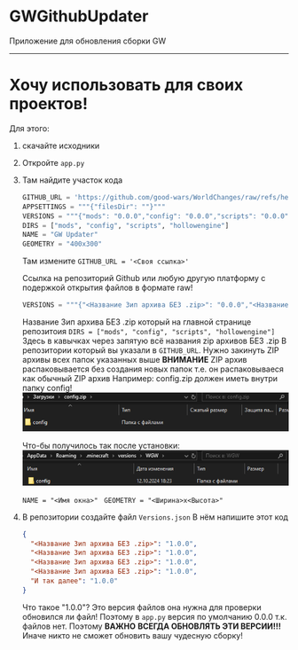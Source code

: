 # GWGithubUpdater

Приложение для обновления сборки GW

---

# Хочу использовать для своих проектов!

Для этого:

1. скачайте исходники
2. Откройте `app.py`
3. Там найдите участок кода

   ```python
   GITHUB_URL = 'https://github.com/good-wars/WorldChanges/raw/refs/heads/main/'
   APPSETTINGS = """{"filesDir": ""}"""
   VERSIONS = """{"mods": "0.0.0","config": "0.0.0","scripts": "0.0.0","hollowengine": "0.0.0"}"""
   DIRS = ["mods", "config", "scripts", "hollowengine"]
   NAME = "GW Updater"
   GEOMETRY = "400x300"
   ```
   Там измените
   `GITHUB_URL = '<Своя ссылка>'`

   Ссылка на репозиторий Github или любую другую платформу с подержкой открытия файлов в формате raw!

   ```python
   VERSIONS = """{"<Название Зип архива БЕЗ .zip>": "0.0.0","<Название Зип архива БЕЗ .zip>": "0.0.0","<Название Зип архива БЕЗ .zip>": "0.0.0","<Название Зип архива БЕЗ .zip>": "0.0.0", "И так далее": "0.0.0"}"""
   ```
   Название Зип архива БЕЗ .zip который на главной странице репозитоия
   `DIRS = ["mods", "config", "scripts", "hollowengine"]` Здесь в кавычках через запятую всё названия zip архивов БЕЗ .zip
   В репозитории который вы указали в `GITHUB_URL`. Нужно закинуть ZIP архивы всех папок указанных выше
   **ВНИМАНИЕ**
   ZIP архив распаковывается без создания новых папок т.е. он распаковываеся как обычный ZIP архив
   Например:
   config.zip должен иметь внутри папку config!
   ![1728747671563](images/README/1728747671563.png)

   Что-бы получилось так после установки:
   ![1728747774736](images/README/1728747774736.png)

   `NAME = "<Имя окна>"`
   ` GEOMETRY = "<Ширина>x<Высота>"`
4. В репозитории создайте файл `Versions.json`
   В нём напишите этот код

   ```json
   {
     "<Название Зип архива БЕЗ .zip>": "1.0.0", 
     "<Название Зип архива БЕЗ .zip>": "1.0.0", 
     "<Название Зип архива БЕЗ .zip>": "1.0.0", 
     "<Название Зип архива БЕЗ .zip>": "1.0.0",
     "И так далее": "1.0.0"
   }
   ```
   Что такое "1.0.0"?
   Это версия файлов она нужна для проверки обновился ли файл!
   Поэтому в `app.py` версия по умолчанию 0.0.0 т.к. файлов нет. Поэтому
   **ВАЖНО**
   **ВСЕГДА ОБНОВЛЯТЬ ЭТИ ВЕРСИИ!!!**
   Иначе никто не сможет обновить вашу чудесную сборку!
